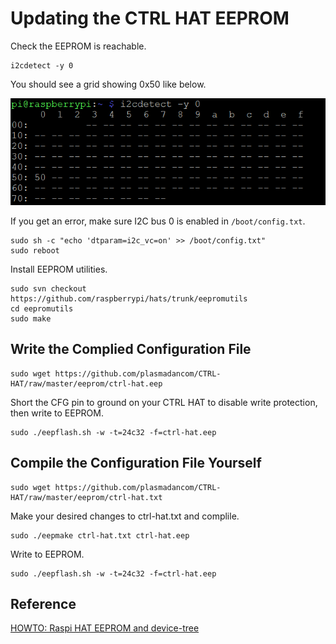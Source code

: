 # Updating the CTRL HAT EEPROM

Check the EEPROM is reachable.

```
i2cdetect -y 0
```

You should see a grid showing 0x50 like below.

<p align="center">
    <img alt="i2cdetect -y 0 output" src="../img/i2cdetect_eeprom.gif">
</p>

If you get an error, make sure I2C bus 0 is enabled in `/boot/config.txt`.

```
sudo sh -c "echo 'dtparam=i2c_vc=on' >> /boot/config.txt"
sudo reboot
```

Install EEPROM utilities.

```
sudo svn checkout https://github.com/raspberrypi/hats/trunk/eepromutils
cd eepromutils
sudo make
```

## Write the Complied Configuration File

```
sudo wget https://github.com/plasmadancom/CTRL-HAT/raw/master/eeprom/ctrl-hat.eep
```

Short the CFG pin to ground on your CTRL HAT to disable write protection, then write to EEPROM.

```
sudo ./eepflash.sh -w -t=24c32 -f=ctrl-hat.eep
```

## Compile the Configuration File Yourself

```
sudo wget https://github.com/plasmadancom/CTRL-HAT/raw/master/eeprom/ctrl-hat.txt
```

Make your desired changes to ctrl-hat.txt and complile.

```
sudo ./eepmake ctrl-hat.txt ctrl-hat.eep
```

Write to EEPROM.

```
sudo ./eepflash.sh -w -t=24c32 -f=ctrl-hat.eep
```

## Reference

[HOWTO: Raspi HAT EEPROM and device-tree](https://www.raspberrypi.org/forums/viewtopic.php?f=29&t=108134)